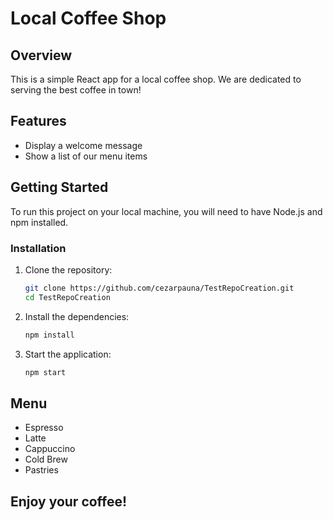 # Local Coffee Shop

## Overview
This is a simple React app for a local coffee shop. We are dedicated to serving the best coffee in town!

## Features
- Display a welcome message
- Show a list of our menu items

## Getting Started
To run this project on your local machine, you will need to have Node.js and npm installed.

### Installation
1. Clone the repository:
   ```bash
   git clone https://github.com/cezarpauna/TestRepoCreation.git
   cd TestRepoCreation
   ```
2. Install the dependencies:
   ```bash
   npm install
   ```
3. Start the application:
   ```bash
   npm start
   ```

## Menu
- Espresso
- Latte
- Cappuccino
- Cold Brew
- Pastries

## Enjoy your coffee!
